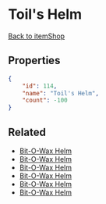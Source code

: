 # Toil's Helm

<no description available>

[Back to itemShop](../item-shops.md)

## Properties

```json
{
    "id": 114,
    "name": "Toil's Helm",
    "count": -100
}
```

## Related

- [Bit-O-Wax Helm](../items/3016-bit-o-wax-helm.md)
- [Bit-O-Wax Helm](../items/3019-bit-o-wax-helm.md)
- [Bit-O-Wax Helm](../items/3022-bit-o-wax-helm.md)
- [Bit-O-Wax Helm](../items/3025-bit-o-wax-helm.md)
- [Bit-O-Wax Helm](../items/3028-bit-o-wax-helm.md)
- [Bit-O-Wax Helm](../items/3031-bit-o-wax-helm.md)

